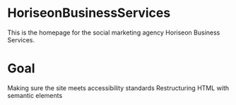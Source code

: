 # HoriseonBusinessServices

This is the homepage for the social marketing agency Horiseon Business Services. 

# Goal

Making sure the site meets accessibility standards
Restructuring HTML with semantic elements 
